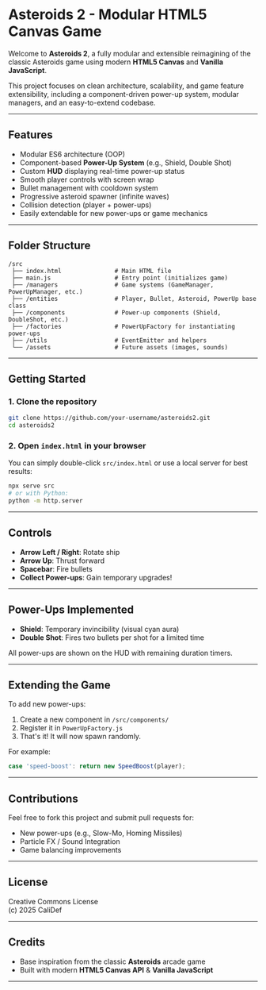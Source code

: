 # Asteroids 2 - Modular HTML5 Canvas Game

Welcome to **Asteroids 2**, a fully modular and extensible reimagining of the classic Asteroids game using modern **HTML5 Canvas** and **Vanilla JavaScript**.

This project focuses on clean architecture, scalability, and game feature extensibility, including a component-driven power-up system, modular managers, and an easy-to-extend codebase.

---

## Features
- Modular ES6 architecture (OOP)
- Component-based **Power-Up System** (e.g., Shield, Double Shot)
- Custom **HUD** displaying real-time power-up status
- Smooth player controls with screen wrap
- Bullet management with cooldown system
- Progressive asteroid spawner (infinite waves)
- Collision detection (player + power-ups)
- Easily extendable for new power-ups or game mechanics

---

## Folder Structure

```
/src
 ├── index.html               # Main HTML file
 ├── main.js                  # Entry point (initializes game)
 ├── /managers                # Game systems (GameManager, PowerUpManager, etc.)
 ├── /entities                # Player, Bullet, Asteroid, PowerUp base class
 ├── /components              # Power-up components (Shield, DoubleShot, etc.)
 ├── /factories               # PowerUpFactory for instantiating power-ups
 ├── /utils                   # EventEmitter and helpers
 └── /assets                  # Future assets (images, sounds)
```

---

## Getting Started

### 1. Clone the repository
```bash
git clone https://github.com/your-username/asteroids2.git
cd asteroids2
```

### 2. Open `index.html` in your browser
You can simply double-click `src/index.html` or use a local server for best results:

```bash
npx serve src
# or with Python:
python -m http.server
```

---

## Controls
- **Arrow Left / Right**: Rotate ship
- **Arrow Up**: Thrust forward
- **Spacebar**: Fire bullets
- **Collect Power-ups**: Gain temporary upgrades!

---

## Power-Ups Implemented
- **Shield**: Temporary invincibility (visual cyan aura)
- **Double Shot**: Fires two bullets per shot for a limited time

All power-ups are shown on the HUD with remaining duration timers.

---

## Extending the Game
To add new power-ups:
1. Create a new component in `/src/components/`
2. Register it in `PowerUpFactory.js`
3. That's it! It will now spawn randomly.

For example:
```js
case 'speed-boost': return new SpeedBoost(player);
```

---

## Contributions
Feel free to fork this project and submit pull requests for:
- New power-ups (e.g., Slow-Mo, Homing Missiles)
- Particle FX / Sound Integration
- Game balancing improvements

---

## License
Creative Commons License  
(c) 2025 CaliDef

---

## Credits
- Base inspiration from the classic **Asteroids** arcade game
- Built with modern **HTML5 Canvas API** & **Vanilla JavaScript**

---
